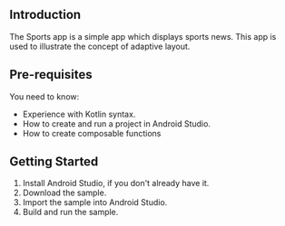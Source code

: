 

Introduction
------------

The Sports app is a simple app which displays sports news. This app is used to illustrate 
the concept of adaptive layout.

Pre-requisites
--------------

You need to know:
* Experience with Kotlin syntax.
* How to create and run a project in Android Studio.
* How to create composable functions

Getting Started
---------------

1. Install Android Studio, if you don't already have it.
2. Download the sample.
3. Import the sample into Android Studio.
4. Build and run the sample.
